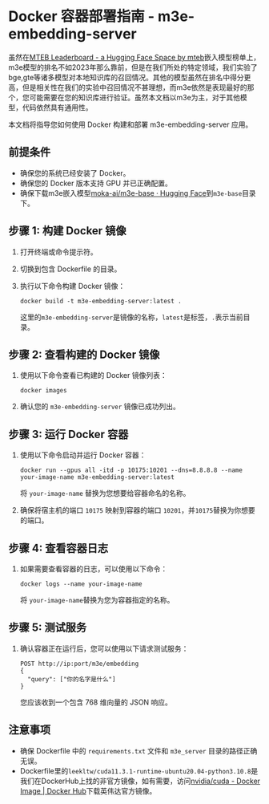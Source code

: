 # Docker 容器部署指南 - m3e-embedding-server

虽然在[MTEB Leaderboard - a Hugging Face Space by mteb](https://huggingface.co/spaces/mteb/leaderboard)嵌入模型榜单上，m3e模型的排名不如2023年那么靠前，但是在我们所处的特定领域，我们实验了bge,gte等诸多模型对本地知识库的召回情况。其他的模型虽然在排名中得分更高，但是相关性在我们的实验中召回情况不甚理想，而m3e依然是表现最好的那个，您可能需要在您的知识库进行验证。虽然本文档以m3e为主，对于其他模型，代码依然具有通用性。

本文档将指导您如何使用 Docker 构建和部署 m3e-embedding-server 应用。

## 前提条件

- 确保您的系统已经安装了 Docker。
- 确保您的 Docker 版本支持 GPU 并已正确配置。
- 确保下载m3e嵌入模型[moka-ai/m3e-base · Hugging Face](https://huggingface.co/moka-ai/m3e-base)到`m3e-base`目录下。

## 步骤 1: 构建 Docker 镜像

1. 打开终端或命令提示符。

2. 切换到包含 Dockerfile 的目录。

3. 执行以下命令构建 Docker 镜像：

   ```
   docker build -t m3e-embedding-server:latest .
   ```

   这里的`m3e-embedding-server`是镜像的名称，`latest`是标签，`.`表示当前目录。

## 步骤 2: 查看构建的 Docker 镜像

1. 使用以下命令查看已构建的 Docker 镜像列表：

   ```
   docker images
   ```

2. 确认您的 `m3e-embedding-server` 镜像已成功列出。

## 步骤 3: 运行 Docker 容器

1. 使用以下命令启动并运行 Docker 容器：

   ```
   docker run --gpus all -itd -p 10175:10201 --dns=8.8.8.8 --name your-image-name m3e-embedding-server:latest
   ```

   将 `your-image-name` 替换为您想要给容器命名的名称。

2. 确保将宿主机的端口 `10175` 映射到容器的端口 `10201`，并`10175`替换为你想要的端口。

## 步骤 4: 查看容器日志

1. 如果需要查看容器的日志，可以使用以下命令：

   ```
   docker logs --name your-image-name
   ```

   将 `your-image-name`替换为您为容器指定的名称。

## 步骤 5: 测试服务

1. 确认容器正在运行后，您可以使用以下请求测试服务：

   ```
   POST http://ip:port/m3e/embedding
   {
     "query": ["你的名字是什么"]
   }
   ```

   您应该收到一个包含 768 维向量的 JSON 响应。

## 注意事项

- 确保 Dockerfile 中的 `requirements.txt` 文件和 `m3e_server` 目录的路径正确无误。
- Dockerfile里的`leekltw/cuda11.3.1-runtime-ubuntu20.04-python3.10.8`是我们在DockerHub上找的非官方镜像，如有需要，访问[nvidia/cuda - Docker Image | Docker Hub](https://hub.docker.com/r/nvidia/cuda)下载英伟达官方镜像。

